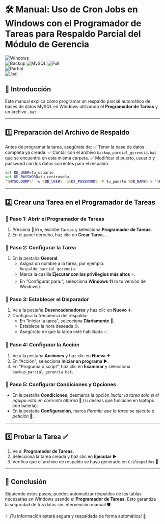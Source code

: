# 🛠️ Manual: Uso de Cron Jobs en Windows con el Programador de Tareas para Respaldo Parcial del Módulo de Gerencia

![Windows](https://img.shields.io/badge/Windows-0078D6?style=for-the-badge&logo=windows&logoColor=white)  
![Backup](https://img.shields.io/badge/Backup-4CAF50?style=for-the-badge&logo=databricks&logoColor=white) 
![MySQL](https://img.shields.io/badge/MySQL-005C84?style=for-the-badge&logo=mysql&logoColor=white) 
![Full](https://img.shields.io/badge/Full-1976D2?style=for-the-badge&logo=verizon&logoColor=white)  
![Partial](https://img.shields.io/badge/Partial-FBC02D?style=for-the-badge&logo=verizon&logoColor=white)  
![.bat](https://img.shields.io/badge/-bat-616161?style=for-the-badge&logo=gnu-bash&logoColor=white)  

## 📌 Introducción
Este manual explica cómo programar un respaldo parcial automático de bases de datos MySQL en Windows utilizando el **Programador de Tareas** y un archivo `.bat`.

---

## 1️⃣ Preparación del Archivo de Respaldo

Antes de programar la tarea, asegúrate de:
✅ Tener la base de datos completa ya creada.
✅ Contar con el archivo `backup_parcial_gerencia.bat` que se encuentra en esta misma carpeta.
✅ Modificar el puerto, usuario y password con los datos correctos para el respaldo.

```bat
set DB_USER=tu_usuario
set DB_PASSWORD=tu_contraseña
"%MYSQLDUMP%" -u %DB_USER% -p%DB_PASSWORD% -P tu_puerto %DB_NAME% > "%BACKUP_FILE%"
```

---

## 2️⃣ Crear una Tarea en el Programador de Tareas

### 🔹 Paso 1: Abrir el Programador de Tareas
1. Presiona 🏁 `Win`, escribe `Tareas` y selecciona **Programador de Tareas**.
2. En el panel derecho, haz clic en **Crear Tarea...**.

### 🔹 Paso 2: Configurar la Tarea
1. En la pestaña **General**:
   - Asigna un nombre a la tarea, por ejemplo: `Respaldo_parcial_gerencia`.
   - Marca la casilla **Ejecutar con los privilegios más altos** ⚡.
   - En "Configurar para:", selecciona **Windows 11** (o tu versión de Windows).

### 🔹 Paso 3: Establecer el Disparador
1. Ve a la pestaña **Desencadenadores** y haz clic en **Nuevo** ➕.
2. Configura la frecuencia del respaldo:
   - En "Iniciar la tarea", selecciona **Diariamente** 📅.
   - Establece la hora deseada ⏰.
   - Asegúrate de que la tarea esté habilitada ✅.

### 🔹 Paso 4: Configurar la Acción
1. Ve a la pestaña **Acciones** y haz clic en **Nueva** ➕.
2. En "Acción", selecciona **Iniciar un programa** ▶️.
3. En "Programa o script", haz clic en **Examinar** y selecciona `backup_parcial_gerencia.bat`.

### 🔹 Paso 5: Configurar Condiciones y Opciones
- En la pestaña **Condiciones**, desmarca la opción *Iniciar la tarea solo si el equipo está en corriente alterna* 🔌 (si deseas que funcione en laptops con batería).
- En la pestaña **Configuración**, marca *Permitir que la tarea se ejecute a petición* 🔄.

---

## 3️⃣ Probar la Tarea ✅
1. Ve al **Programador de Tareas**.
2. Selecciona la tarea creada y haz clic en **Ejecutar** ▶️.
3. Verifica que el archivo de respaldo se haya generado en `C:\Respaldos` 📂.

---

## 🏁 Conclusión
Siguiendo estos pasos, puedes automatizar respaldos de las tablas necesarias en Windows usando el **Programador de Tareas**. Esto garantiza la seguridad de tus datos sin intervención manual 🛡️.

✨ ¡Tu información estará segura y respaldada de forma automática! 🚀

